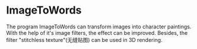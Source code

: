 # ImageToWords
The program ImageToWords can transform images into character paintings. With the help of it's image filters, the effect can be improved. Besides, the filter "stitchless texture"(无缝贴图) can be used in 3D rendering.
